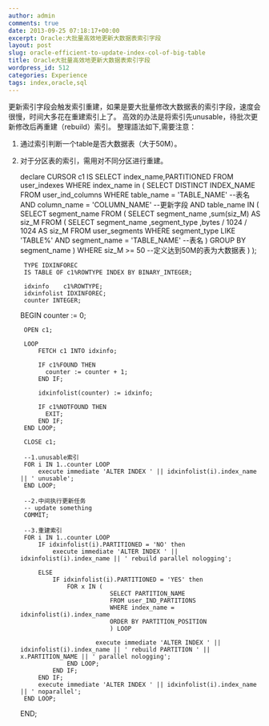 ```yaml
---
author: admin
comments: true
date: 2013-09-25 07:18:17+00:00
excerpt: Oracle:大批量高效地更新大数据表索引字段
layout: post
slug: oracle-efficient-to-update-index-col-of-big-table
title: Oracle大批量高效地更新大数据表索引字段
wordpress_id: 512
categories: Experience
tags: index,oracle,sql
---
```


更新索引字段会触发索引重建，如果是要大批量修改大数据表的索引字段，速度会很慢，时间大多花在重建索引上了。
高效的办法是将索引先unusable，待批次更新修改后再重建（rebuild）索引。
整理語法如下,需要注意：
1. 通过索引判断一个table是否大数据表（大于50M）。
2. 对于分区表的索引，需用对不同分区进行重建。


    
    declare
        CURSOR c1 IS
    	SELECT index_name,PARTITIONED
    	FROM user_indexes
    	WHERE index_name in (
    			SELECT DISTINCT INDEX_NAME
    			FROM user_ind_columns
    			WHERE table_name = 'TABLE_NAME' --表名
    				AND column_name = 'COLUMN_NAME' --更新字段
    				AND table_name IN (
    					SELECT segment_name
    					FROM (
    						SELECT segment_name
    							,sum(siz_M) AS siz_M
    						FROM (
    							SELECT segment_name
    								,segment_type
    								,bytes / 1024 / 1024 AS siz_M
    							FROM user_segments
    							WHERE segment_type LIKE 'TABLE%'
    								AND segment_name = 'TABLE_NAME' --表名
    							)
    						GROUP BY segment_name
    						)
    					WHERE siz_M >= 50  --定义达到50M的表为大数据表
    					)
    			);
    	
    	TYPE IDXINFOREC 
    	IS TABLE OF c1%ROWTYPE INDEX BY BINARY_INTEGER; 
    
    	idxinfo    c1%ROWTYPE; 
    	idxinfolist IDXINFOREC; 
    	counter INTEGER; 
        
    BEGIN
    	counter := 0; 
    
    	OPEN c1;
    	
    	LOOP 
            FETCH c1 INTO idxinfo; 
    
            IF c1%FOUND THEN 
              counter := counter + 1; 
            END IF; 
    
            idxinfolist(counter) := idxinfo; 
    
            IF c1%NOTFOUND THEN 
              EXIT; 
            END IF; 
        END LOOP; 
    
        CLOSE c1; 
    	
    	--1.unusable索引
    	FOR i IN 1..counter LOOP 
    		execute immediate 'ALTER INDEX ' || idxinfolist(i).index_name || ' unusable';
    	END LOOP;
    		
    	--2.中间执行更新任务
    	-- update something
    	COMMIT;
    	
    	--3.重建索引
    	FOR i IN 1..counter LOOP 
    		IF idxinfolist(i).PARTITIONED = 'NO' then
    			execute immediate 'ALTER INDEX ' || idxinfolist(i).index_name || ' rebuild parallel nologging';
    			
    		ELSE 
    			IF idxinfolist(i).PARTITIONED = 'YES' then
    				FOR x IN (
    							SELECT PARTITION_NAME
    							FROM user_IND_PARTITIONS
    							WHERE index_name = idxinfolist(i).index_name
    							ORDER BY PARTITION_POSITION
    							) LOOP
    
    						execute immediate 'ALTER INDEX ' || idxinfolist(i).index_name || ' rebuild PARTITION ' || x.PARTITION_NAME || ' parallel nologging';
    				END LOOP;
    			END IF;
    		END IF;
    		execute immediate 'ALTER INDEX ' || idxinfolist(i).index_name || ' noparallel';
    	END LOOP;
    END;
    

